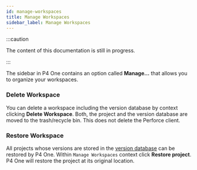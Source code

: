 ```yaml
---
id: manage-workspaces
title: Manage Workspaces
sidebar_label: Manage Workspaces
---
```


:::caution

The content of this documentation is still in progress.

:::


The sidebar in P4 One contains an option called **Manage...** that allows you to organize your workspaces.

### Delete Workspace

You can delete a workspace including the version database by context clicking **Delete Workspace**. Both, the project and the version database are moved to the trash/recycle bin.  This does not delete the Perforce client.

### Restore Workspace

All projects whose versions are stored in the [version database](terminology.md#version-database) can be restored by P4 One. Within `Manage Workspaces` context click **Restore project**. P4 One will restore the project at its original location.

